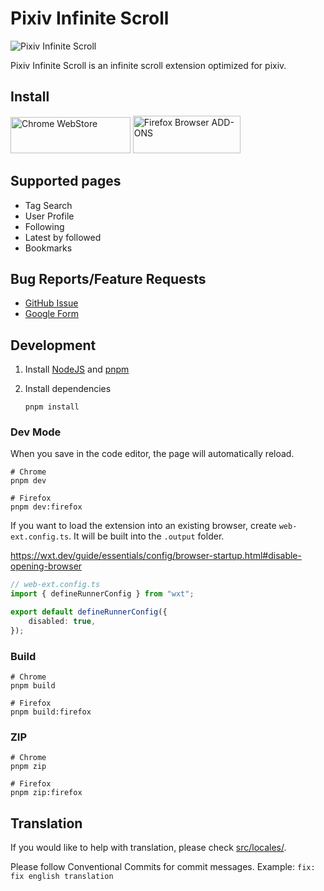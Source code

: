 # Pixiv Infinite Scroll

![Pixiv Infinite Scroll](https://github.com/user-attachments/assets/e8a254a9-aac6-48a2-85ed-1837f187e7f4)

Pixiv Infinite Scroll is an infinite scroll extension optimized for pixiv.

## Install

<a href="https://chromewebstore.google.com/detail/pixiv-infinite-scroll/ihbbldgmjgjfpglmceokpdjenkjedcnb"><img alt="Chrome WebStore" width="191.8" height="58" src="https://developer.chrome.com/static/docs/webstore/branding/image/UV4C4ybeBTsZt43U4xis.png"></a>
<a href="https://addons.mozilla.org/ja/firefox/addon/pixiv-infinite-scroll/"><img alt="Firefox Browser ADD-ONS" width="172" height="60" src="https://blog.mozilla.org/addons/files/2015/11/get-the-addon.png"></a>

## Supported pages

- Tag Search
- User Profile
- Following
- Latest by followed
- Bookmarks

## Bug Reports/Feature Requests

- [GitHub Issue](https://github.com/hamachi25/Pixiv-Infinite-Scroll/issues)
- [Google Form](https://forms.gle/nWLZzi86qnWaAyEs7)

## Development

1. Install [NodeJS](https://nodejs.org) and [pnpm](https://pnpm.io)

2. Install dependencies

    ```shell
    pnpm install
    ```

### Dev Mode

When you save in the code editor, the page will automatically reload.

```shell
# Chrome
pnpm dev
```

```shell
# Firefox
pnpm dev:firefox
```

If you want to load the extension into an existing browser, create `web-ext.config.ts`.
It will be built into the `.output` folder.

https://wxt.dev/guide/essentials/config/browser-startup.html#disable-opening-browser

```ts
// web-ext.config.ts
import { defineRunnerConfig } from "wxt";

export default defineRunnerConfig({
	disabled: true,
});
```

### Build

```shell
# Chrome
pnpm build
```

```shell
# Firefox
pnpm build:firefox
```

### ZIP

```shell
# Chrome
pnpm zip
```

```shell
# Firefox
pnpm zip:firefox
```

## Translation

If you would like to help with translation, please check [src/locales/](https://github.com/hamachi25/Pixiv-Infinite-Scroll/tree/main/src/locales).

Please follow Conventional Commits for commit messages.
Example: `fix: fix english translation`
